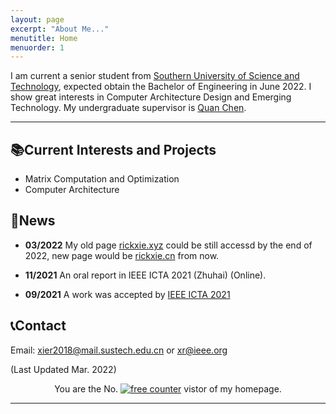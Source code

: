 ```yaml
---
layout: page
excerpt: "About Me..."
menutitle: Home
menuorder: 1
---
```

I am current a senior student from [Southern University of Science and Technology](https://www.sustech.edu.cn/en/), expected obtain the Bachelor of Engineering in June 2022. I show great interests in Computer Architecture Design and Emerging Technology. My undergraduate supervisor is [Quan Chen](https://faculty.sustech.edu.cn/chenq3/en).

<!-- My CV is [here](doc\xie_cv.pdf). -->

---

## 📚Current Interests and Projects

<!-- - Neural Architecture Search on Emerging Devices -->

- Matrix Computation and Optimization
- Computer Architecture

## 📰News

* **03/2022** My old page [rickxie.xyz](https://rickxie.xyz) could be still accessd by the end of 2022, new page would be [rickxie.cn](https://rickxie.cn) from now.
<!-- * **03/2022** A work was accepted by [DAC 2022](https://www.dac.com/) (Embedded Systems and Software) (San Francisco). -->
* **11/2021** An oral report in IEEE ICTA 2021 (Zhuhai) (Online).
<!-- * **10/2021** A Chinese patent published. -->
* **09/2021** A work was accepted by [IEEE ICTA 2021](http://www.ieee-icta.net/)

## 📞Contact

Email: [xier2018@mail.sustech.edu.cn](mailto:xier2018@mail.sustech.edu.cn) or [xr@ieee.org](mailto:xr@ieee.org)

(Last Updated Mar. 2022)

<div align=center>You are the No. <a href='https://www.counter12.com'><img src='https://www.counter12.com/img-Ay4w35cD6aCbb3Z4-22.gif' border='0' alt='free counter'></a> vistor of my homepage.<script type='text/javascript' src='https://www.counter12.com/ad.js?id=Ay4w35cD6aCbb3Z4'></script></div>

---

<!-- for rickxie.cn -->

<script type='text/javascript' id='clustrmaps' src='//cdn.clustrmaps.com/map_v2.js?cl=ffffff&w=300&t=n&d=3p-vIrt5cRJ99hVpVm3E0PmXHIg3YvSe4uSxEE5vp7Q'></script>
